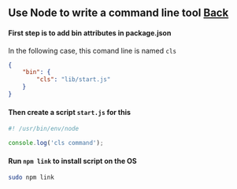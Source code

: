 ## Use Node to write a command line tool [Back](./../node.md)

#### First step is to add bin attributes in package.json

In the following case, this comand line is named `cls`

```json
{
    "bin": {
        "cls": "lib/start.js"
    }
}
```

#### Then create a script `start.js` for this

```js
#! /usr/bin/env/node

console.log('cls command');
```

#### Run `npm link` to install script on the OS

```bash
sudo npm link
```